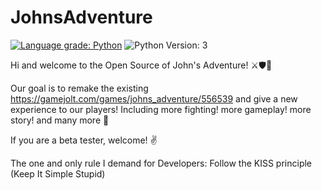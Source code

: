 # JohnsAdventure

[![Language grade: Python](https://img.shields.io/lgtm/grade/python/g/Marios325346/JohnsAdventure.svg?logo=lgtm&logoWidth=18)](https://lgtm.com/projects/g/Marios325346/JohnsAdventure/context:python) ![Python Version: 3](https://camo.githubusercontent.com/7bd92a3fe06a0419e93f81a09888a1f8a2ca0837d51dcb739356dddd537c1b73/68747470733a2f2f696d672e736869656c64732e696f2f62616467652f707974686f6e2d332d626c75652e7376673f763d31)


Hi and welcome to the Open Source of John's Adventure! ⚔🛡🏹

Our goal is to remake the existing https://gamejolt.com/games/johns_adventure/556539 and give a new experience to our players! Including more fighting! more gameplay! more story! and many more 👀

If you are a beta tester, welcome! ✌️

The one and only rule I demand for Developers:
Follow the KISS principle (Keep It Simple Stupid)
